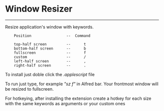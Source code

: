 Window Resizer
=================

***
Resize application's window with keywords.

		Position				-- 	Command

		top-half screen			-- 		t
		bottom-half screen		-- 		b
		fullscreen 				-- 		f
		custom					-- 		/
		left-half screen 		-- 		,  
		right-half screen 		-- 		. 

To install just doble click the *.applescript* file 

To run just type, for example *"sz f"* in Alfred bar.
Your frontmost window will be resized to fullscreen.

For hotkeying, after installing the extension create a hotkey for 
each size with the same keywords as arguments or your custom ones 


